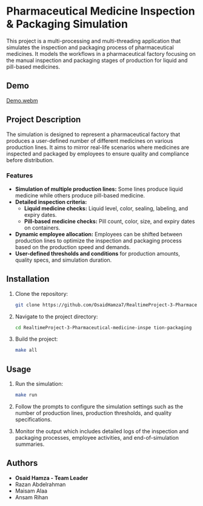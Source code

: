 # Pharmaceutical Medicine Inspection & Packaging Simulation

This project is a multi-processing and multi-threading application that simulates the inspection and packaging process of pharmaceutical medicines. It models the workflows in a pharmaceutical factory focusing on the manual inspection and packaging stages of production for liquid and pill-based medicines.

## Demo
[Demo.webm](https://github.com/OsaidHamza7/RealtimeProject-3-Pharmaceutical-medicine-inspection-packaging/assets/108472343/00512847-81c8-4175-9fd9-1e58a454826c)


## Project Description

The simulation is designed to represent a pharmaceutical factory that produces a user-defined number of different medicines on various production lines. It aims to mirror real-life scenarios where medicines are inspected and packaged by employees to ensure quality and compliance before distribution.

### Features

- **Simulation of multiple production lines:** Some lines produce liquid medicine while others produce pill-based medicine.
- **Detailed inspection criteria:**
  - **Liquid medicine checks:** Liquid level, color, sealing, labeling, and expiry dates.
  - **Pill-based medicine checks:** Pill count, color, size, and expiry dates on containers.
- **Dynamic employee allocation:** Employees can be shifted between production lines to optimize the inspection and packaging process based on the production speed and demands.
- **User-defined thresholds and conditions** for production amounts, quality specs, and simulation duration.


## Installation

1. Clone the repository:
   ````bash
   git clone https://github.com/OsaidHamza7/RealtimeProject-3-Pharmaceutical-medicine-inspection-packaging.git
   ````
2. Navigate to the project directory:
   ```bash
   cd RealtimeProject-3-Pharmaceutical-medicine-inspe tion-packaging
   ```
3. Build the project:
   ```bash
   make all
   ```

## Usage

1. Run the simulation:
   ```bash
   make run
   ```
2. Follow the prompts to configure the simulation settings such as the number of production lines, production thresholds, and quality specifications.

3. Monitor the output which includes detailed logs of the inspection and packaging processes, employee activities, and end-of-simulation summaries.

## Authors

- **Osaid Hamza - Team Leader**
- Razan Abdelrahman
- Maisam Alaa
- Ansam Rihan
